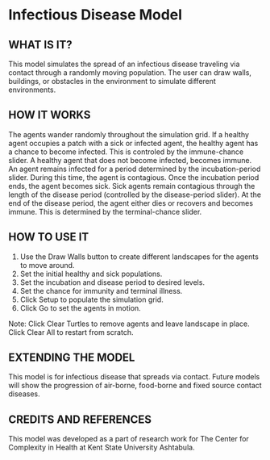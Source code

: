 
# Infectious Disease  Model

## WHAT IS IT?

This model simulates the spread of an infectious disease traveling via contact through a randomly moving population. The user can draw walls, buildings, or obstacles in the environment to simulate different environments.

## HOW IT WORKS

The agents wander randomly throughout the simulation grid. If a healthy agent occupies a patch with a sick or infected agent, the healthy agent has a chance to become infected. This is controled by the immune-chance slider. A healthy agent that does not become infected, becomes immune. An agent remains infected for a period determined by the incubation-period slider. During this time, the agent is contagious. Once the incubation period ends, the agent becomes sick. Sick agents remain contagious through the length of the disease period (controlled by the disease-period slider). At the end of the disease period, the agent either dies or recovers and becomes immune. This is determined by the terminal-chance slider.

## HOW TO USE IT
1. Use the Draw Walls button to create different landscapes for the agents to move around.
2. Set the initial healthy and sick populations.
3. Set the incubation and disease period to desired levels.
4. Set the chance for immunity and terminal illness.
5. Click Setup to populate the simulation grid.
6. Click Go to set the agents in motion.

Note: Click Clear Turtles to remove agents and leave landscape in place. Click Clear All to restart from scratch.

## EXTENDING THE MODEL
This model is for infectious disease that spreads via contact. Future models will show the progression of air-borne, food-borne and fixed source contact diseases.

##  CREDITS AND REFERENCES
This model was developed as a part of research work for The Center for Complexity in Health at Kent State University Ashtabula.